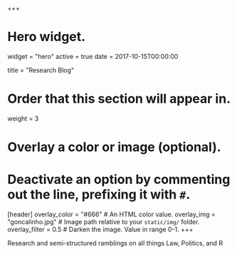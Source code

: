 +++
# Hero widget.
widget = "hero"
active = true
date = 2017-10-15T00:00:00

title = "Research Blog"

# Order that this section will appear in.
weight = 3

# Overlay a color or image (optional).
#   Deactivate an option by commenting out the line, prefixing it with `#`.
[header]
  overlay_color = "#666"  # An HTML color value.
  overlay_img = "goncalinho.jpg"  # Image path relative to your `static/img/` folder.
  overlay_filter = 0.5  # Darken the image. Value in range 0-1.
+++

Research and semi-structured ramblings on all things Law, Politics, and R
<div style="margin-top: -0.5rem;">
  </a>
</div>
<div class="mt-3">
</div>
<script async defer src="https://buttons.github.io/buttons.js"></script>
